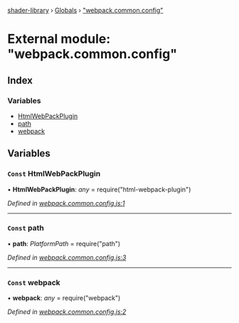 [shader-library](../README.md) › [Globals](../globals.md) › ["webpack.common.config"](_webpack_common_config_.md)

# External module: "webpack.common.config"

## Index

### Variables

* [HtmlWebPackPlugin](_webpack_common_config_.md#const-htmlwebpackplugin)
* [path](_webpack_common_config_.md#const-path)
* [webpack](_webpack_common_config_.md#const-webpack)

## Variables

### `Const` HtmlWebPackPlugin

• **HtmlWebPackPlugin**: *any* = require("html-webpack-plugin")

*Defined in [webpack.common.config.js:1](https://github.com/devjeetr/shader-lib-2/blob/83bd8e1/webpack.common.config.js#L1)*

___

### `Const` path

• **path**: *PlatformPath* = require("path")

*Defined in [webpack.common.config.js:3](https://github.com/devjeetr/shader-lib-2/blob/83bd8e1/webpack.common.config.js#L3)*

___

### `Const` webpack

• **webpack**: *any* = require("webpack")

*Defined in [webpack.common.config.js:2](https://github.com/devjeetr/shader-lib-2/blob/83bd8e1/webpack.common.config.js#L2)*
